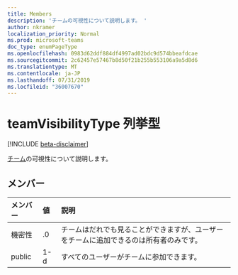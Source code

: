 ```yaml
---
title: Members
description: 'チームの可視性について説明します。 '
author: nkramer
localization_priority: Normal
ms.prod: microsoft-teams
doc_type: enumPageType
ms.openlocfilehash: 0983d62ddf884df4997ad02bdc9d574bbeafdcae
ms.sourcegitcommit: 2c62457e57467b8d50f21b255b553106a9a5d8d6
ms.translationtype: MT
ms.contentlocale: ja-JP
ms.lasthandoff: 07/31/2019
ms.locfileid: "36007670"
---
```

# <a name="teamvisibilitytype-enum-type"></a>teamVisibilityType 列挙型

[!INCLUDE [beta-disclaimer](../../includes/beta-disclaimer.md)]

[チーム](../resources/team.md)の可視性について説明します。 

## <a name="members"></a>メンバー

| メンバー | 値| 説明 |
|:---------------|:--------|:----------|
|機密性|.0|チームはだれでも見ることができますが、ユーザーをチームに追加できるのは所有者のみです。|
|public|1-d|すべてのユーザーがチームに参加できます。|
